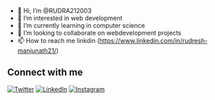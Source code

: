 - 👋 Hi, I’m @RUDRA212003
- 👀 I’m interested in web development
- 🌱 I’m currently learning in computer science
- 💞️ I’m looking to collaborate on webdevelopment projects
- 📫 How to reach me linkdin (https://www.linkedin.com/in/rudresh-manjunath21/)

## Connect with me

[![Twitter](https://img.shields.io/badge/Twitter-1DA1F2?style=for-the-badge&logo=twitter&logoColor=white)](https://twitter.com/yourprofile)
[![LinkedIn](https://img.shields.io/badge/LinkedIn-0077B5?style=for-the-badge&logo=linkedin&logoColor=white)](https://linkedin.com/in/yourprofile)
[![Instagram](https://img.shields.io/badge/Instagram-E4405F?style=for-the-badge&logo=instagram&logoColor=white)](https://instagram.com/yourprofile)
